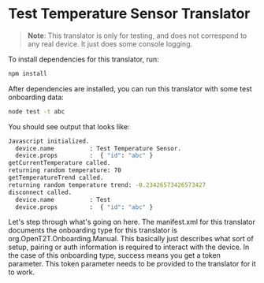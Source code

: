 # Test Temperature Sensor Translator

> <b>Note</b>: This translator is only for testing, and does not correspond to any real device. It just does
> some console logging.

To install dependencies for this translator, run:

```bash
npm install
```

After dependencies are installed, you can run this translator with some test onboarding data:

```bash
node test -t abc
```

You should see output that looks like:

```bash
Javascript initialized.
  device.name          : Test Temperature Sensor.
  device.props         :  { "id": "abc" }
getCurrentTemperature called.
returning random temperature: 70
getTemperatureTrend called.
returning random temperature trend: -0.23426573426573427
disconnect called.
  device.name          : Test
  device.props         :  { "id": "abc" }
```

Let's step through what's going on here. The manifest.xml for this translator documents the onboarding type
for this translator is org.OpenT2T.Onboarding.Manual. This basically just describes what sort of setup, pairing or
auth information is required to interact with the device. In the case of this onboarding type, success means you get
a token parameter. This token parameter needs to be provided to the translator for it to work.
